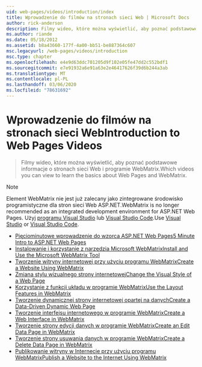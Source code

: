 ```yaml
---
uid: web-pages/videos/introduction/index
title: Wprowadzenie do filmów na stronach sieci Web | Microsoft Docs
author: rick-anderson
description: Filmy wideo, które można wyświetlić, aby poznać podstawowe informacje o stronach sieci Web i programie WebMatrix.
ms.author: riande
ms.date: 05/18/2012
ms.assetid: b8a43660-177f-4a00-bb51-be887364c607
msc.legacyurl: /web-pages/videos/introduction
msc.type: chapter
ms.openlocfilehash: e4e9d63ddc701205d9f102e05fe47dd2c552bdf1
ms.sourcegitcommit: e7e91932a6e91a63e2e46417626f39d6b244a3ab
ms.translationtype: MT
ms.contentlocale: pl-PL
ms.lasthandoff: 03/06/2020
ms.locfileid: "78631692"
---
```

# <a name="introduction-to-web-pages-videos"></a><span data-ttu-id="37cfc-103">Wprowadzenie do filmów na stronach sieci Web</span><span class="sxs-lookup"><span data-stu-id="37cfc-103">Introduction to Web Pages Videos</span></span>

> <span data-ttu-id="37cfc-104">Filmy wideo, które można wyświetlić, aby poznać podstawowe informacje o stronach sieci Web i programie WebMatrix.</span><span class="sxs-lookup"><span data-stu-id="37cfc-104">Which videos you can view to learn the basics about Web Pages and WebMatrix.</span></span>

> [!NOTE] 
> <span data-ttu-id="37cfc-105">Element WebMatrix nie jest już zalecany jako zintegrowane środowisko programistyczne dla stron sieci Web ASP.NET.</span><span class="sxs-lookup"><span data-stu-id="37cfc-105">WebMatrix is no longer recommended as an integrated development environment for ASP.NET Web Pages.</span></span> <span data-ttu-id="37cfc-106">Użyj [programu Visual Studio](xref:aspnet/web-pages/overview/getting-started/program-asp-net-web-pages-in-visual-studio) lub [Visual Studio Code](https://code.visualstudio.com/).</span><span class="sxs-lookup"><span data-stu-id="37cfc-106">Use [Visual Studio](xref:aspnet/web-pages/overview/getting-started/program-asp-net-web-pages-in-visual-studio) or [Visual Studio Code](https://code.visualstudio.com/).</span></span>

- [<span data-ttu-id="37cfc-107">Pięciominutowe wprowadzenie do wzorca ASP.NET Web Pages</span><span class="sxs-lookup"><span data-stu-id="37cfc-107">5 Minute Intro to ASP.NET Web Pages</span></span>](5-minute-introduction-to-aspnet-web-pages.md)
- [<span data-ttu-id="37cfc-108">Instalowanie i korzystanie z narzędzia Microsoft WebMatrix</span><span class="sxs-lookup"><span data-stu-id="37cfc-108">Install and Use the Microsoft WebMatrix Tool</span></span>](install-and-use-the-microsoft-webmatrix-tool.md)
- [<span data-ttu-id="37cfc-109">Tworzenie witryny internetowej przy użyciu programu WebMatrix</span><span class="sxs-lookup"><span data-stu-id="37cfc-109">Create a Website Using WebMatrix</span></span>](create-a-website-using-webmatrix.md)
- [<span data-ttu-id="37cfc-110">Zmiana stylu wizualnego strony internetowej</span><span class="sxs-lookup"><span data-stu-id="37cfc-110">Change the Visual Style of a Web Page</span></span>](change-the-visual-style-of-a-web-page.md)
- [<span data-ttu-id="37cfc-111">Korzystanie z funkcji układu w programie WebMatrix</span><span class="sxs-lookup"><span data-stu-id="37cfc-111">Use the Layout Features in WebMatrix</span></span>](use-the-layout-features-in-webmatrix.md)
- [<span data-ttu-id="37cfc-112">Tworzenie dynamicznej strony internetowej opartej na danych</span><span class="sxs-lookup"><span data-stu-id="37cfc-112">Create a Data-Driven Dynamic Web Page</span></span>](create-a-data-driven-dynamic-web-page.md)
- [<span data-ttu-id="37cfc-113">Tworzenie interfejsu internetowego w programie WebMatrix</span><span class="sxs-lookup"><span data-stu-id="37cfc-113">Create a Web Interface in WebMatrix</span></span>](create-a-web-interface-in-webmatrix.md)
- [<span data-ttu-id="37cfc-114">Tworzenie strony edycji danych w programie WebMatrix</span><span class="sxs-lookup"><span data-stu-id="37cfc-114">Create an Edit Data Page in WebMatrix</span></span>](create-an-edit-data-page-in-webmatrix.md)
- [<span data-ttu-id="37cfc-115">Tworzenie strony usuwania danych w programie WebMatrix</span><span class="sxs-lookup"><span data-stu-id="37cfc-115">Create a Delete Data Page in WebMatrix</span></span>](create-a-delete-data-page-in-webmatrix.md)
- [<span data-ttu-id="37cfc-116">Publikowanie witryny w Internecie przy użyciu programu WebMatrix</span><span class="sxs-lookup"><span data-stu-id="37cfc-116">Publish a Website to the Internet Using WebMatrix</span></span>](publish-a-website-to-the-internet-using-webmatrix.md)
